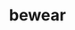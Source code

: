---
id: 760
title: bewear
types: [normal,fighting]
image: https://raw.githubusercontent.com/PokeAPI/sprites/master/sprites/pokemon/760.png
---